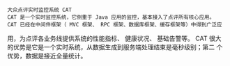     大众点评实时监控系统 CAT
    CAT 是一个实时监控系统，它侧重于 Java 应用的监控，基本接入了点评所有核心应用。
    CAT 已经在中间件框架（ MVC 框架、 RPC 框架、数据库框架、缓存框架等）中得到广泛应
用，为点评各业务线提供系统的性能指标、 健康状况、 基础告警等。
    CAT 很大的优势是它是一个实时系统，从数据生成到服务端处理结束是毫秒级别；第二
个优势，数据是接近全量统计。
